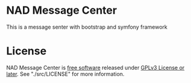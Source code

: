 NAD Message Center
========

This is a message senter with bootstrap and symfony framework

License
========

NAD Message Center is [free software](https://www.gnu.org/philosophy/free-sw.html) released under [GPLv3 License or later](https://www.gnu.org/copyleft/gpl.html).
See "./src/LICENSE" for more information.

